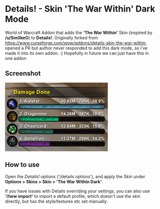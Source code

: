 # Details! - Skin 'The War Within' Dark Mode

World of Warcraft Addon that adds the **'The War Within'** Skin (inspired by **/u/Sm0keO**) to **Details!**. Originally forked from https://www.curseforge.com/wow/addons/details-skin-the-war-within, opened a PR but author never responded to add this dark mode, so i've made it into its own addon. :( Hopefully in future we can just have this in one addon

## Screenshot
![Screenshot](./screenshots/image.png)

## How to use

Open the _Details!_ options ('/details options'), and apply the Skin under **Options > Skins > Skin > 'The War Within Dark'**.

If you have issues with Details overriding your settings, you can also use **'/tww import'** to import a default profile, which doesn't use the skin directly, but has the style/textures etc set manually.
